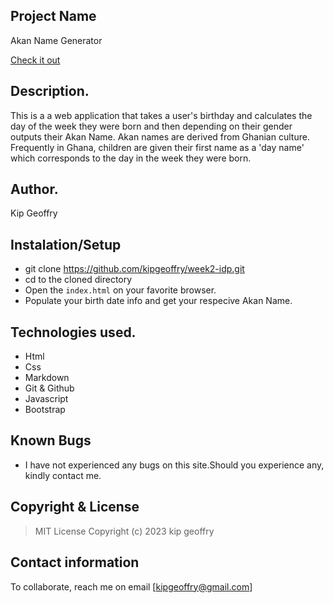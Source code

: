 
## Project Name
Akan Name Generator

[Check it out](https://kipgeoffry.github.io/week2-idp)
​
## Description.
This is a a web application that takes a user's birthday and calculates the day of the week they were born and then depending on their gender outputs their Akan Name.
Akan names are derived from Ghanian culture. Frequently in Ghana, children are given their first name as a 'day name' which corresponds to the day in the week they were born. 
​
## Author.
Kip Geoffry

## Instalation/Setup
- git clone https://github.com/kipgeoffry/week2-idp.git
- cd to the cloned directory
- Open the ``index.html`` on your favorite browser.
- Populate your birth date info and get your respecive Akan Name.
 
## Technologies used.
 * Html
 * Css
 * Markdown
 * Git & Github
 * Javascript
 * Bootstrap
​
## Known Bugs
* I have not experienced any bugs on this site.Should you experience any, kindly contact me.
​
## Copyright & License
> MIT License 
Copyright (c) 2023 kip geoffry
​
## Contact information
To collaborate, reach me on email [kipgeoffry@gmail.com]
